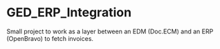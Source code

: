 # GED_ERP_Integration
Small project to work as a layer between an EDM (Doc.ECM) and an ERP (OpenBravo) to fetch invoices.
